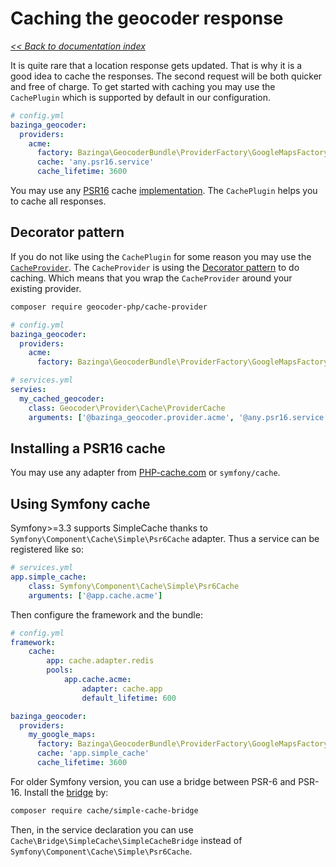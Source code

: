 # Caching the geocoder response

*[<< Back to documentation index](Resources/doc/index.md)*

It is quite rare that a location response gets updated. That is why it is a good idea to cache the responses. The second 
request will be both quicker and free of charge. To get started with caching you may use the `CachePlugin` which is supported
by default in our configuration. 

```yaml
# config.yml
bazinga_geocoder:
  providers:
    acme:
      factory: Bazinga\GeocoderBundle\ProviderFactory\GoogleMapsFactory
      cache: 'any.psr16.service'
      cache_lifetime: 3600
```

You may use any [PSR16](http://www.php-fig.org/psr/psr-16/) cache [implementation](https://packagist.org/providers/psr/simple-cache-implementation).
The `CachePlugin` helps you to cache all responses. 

## Decorator pattern

If you do not like using the `CachePlugin` for some reason you may use the [`CacheProvider`](https://github.com/geocoder-php/cache-provider).
The `CacheProvider` is using the [Decorator pattern](https://en.wikipedia.org/wiki/Decorator_pattern) to do caching. Which 
means that you wrap the `CacheProvider` around your existing provider. 

```bash
composer require geocoder-php/cache-provider
```

```yaml
# config.yml
bazinga_geocoder:
  providers:
    acme:
      factory: Bazinga\GeocoderBundle\ProviderFactory\GoogleMapsFactory
```

```yaml
# services.yml
servies:
  my_cached_geocoder:
    class: Geocoder\Provider\Cache\ProviderCache
    arguments: ['@bazinga_geocoder.provider.acme', '@any.psr16.service', 3600]
```

## Installing a PSR16 cache

You may use any adapter from [PHP-cache.com](http://www.php-cache.com/en/latest/) or `symfony/cache`. 

## Using Symfony cache

Symfony>=3.3 supports SimpleCache thanks to `Symfony\Component\Cache\Simple\Psr6Cache` adapter.
Thus a service can be registered like so:

```yaml
# services.yml
app.simple_cache:
    class: Symfony\Component\Cache\Simple\Psr6Cache
    arguments: ['@app.cache.acme']
```

Then configure the framework and the bundle:

```yaml
# config.yml
framework:
    cache:
        app: cache.adapter.redis
        pools:
            app.cache.acme:
                adapter: cache.app
                default_lifetime: 600

bazinga_geocoder:
  providers:
    my_google_maps:
      factory: Bazinga\GeocoderBundle\ProviderFactory\GoogleMapsFactory
      cache: 'app.simple_cache'
      cache_lifetime: 3600
```

For older Symfony version, you can use a bridge between PSR-6 and PSR-16. Install the 
[bridge](https://github.com/php-cache/simple-cache-bridge) by:

```bash
composer require cache/simple-cache-bridge
```

Then, in the service declaration you can use `Cache\Bridge\SimpleCache\SimpleCacheBridge` instead of `Symfony\Component\Cache\Simple\Psr6Cache`.
